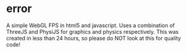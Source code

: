 # error
A simple WebGL FPS in html5 and javascript.  Uses a combination of ThreeJS and PhysiJS for graphics and physics respectively.  This was created in less than 24 hours, so please do NOT look at this for quality code!
